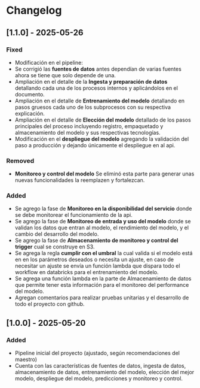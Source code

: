 # Changelog

## [1.1.0] - 2025-05-26
### Fixed

- Modificación en el pipeline:
- Se corrigió las **fuentes de datos** antes dependían de varias fuentes ahora se tiene que solo depende de una.
- Ampliación en el detalle de la **Ingesta y preparación de datos** detallando cada una de los procesos internos y aplicándolos en el documento. 
- Ampliación en el detalle de **Entrenamiento del modelo** detallando en pasos gruesos cada uno de los subprocesos con su respectiva explicación.
- Ampliación en el detalle de **Elección del modelo** detallado de los pasos principales del proceso incluyendo registro, empaquetado y almacenamiento del modelo y sus respectivas tecnologías.
- Modificación en el **despliegue del modelo** agregando la validación del paso a producción y dejando únicamente el despliegue en al api.

### Removed

- **Monitoreo y control del modelo** Se eliminó esta parte para generar unas nuevas funcionalidades la reemplazen y fortalezcan.

### Added

- Se agrego la fase de **Monitoreo en la disponibilidad del servicio** donde se debe monitorear el funcionamiento de la api.
- Se agrego la fase de **Monitoreo de entrada y uso del modelo** donde se validan los datos que entran al modelo, el rendimiento del modelo, y el cambio del desarrollo del modelo.
- Se agrego la fase de **Almacenamiento de monitoreo y control del trigger** cual se construye en S3.
- Se agrega la regla **cumplir con el umbral** la cual valida si el modelo está en en los parámetros deseados o necesita un ajuste, en caso de necesitar un ajuste se envía un función lambda que dispara todo el workflow en databricks para el entrenamiento del modelo.
- Se agrega una función lambda en la parte de Almacenamiento de datos que permite tener esta información para el monitoreo del performance del modelo.
- Agregan comentarios para realizar pruebas unitarias y el desarrollo de  todo el proyecto con github.


## [1.0.0] - 2025-05-20

### Added
- Pipeline inicial del proyecto (ajustado, según recomendaciones del maestro)
- Cuenta con las características de fuentes de datos, ingesta de datos, almacenamiento de datos, entrenamiento del modelo, elección del mejor modelo, despliegue del modelo, predicciones y monitoreo y control.
  

